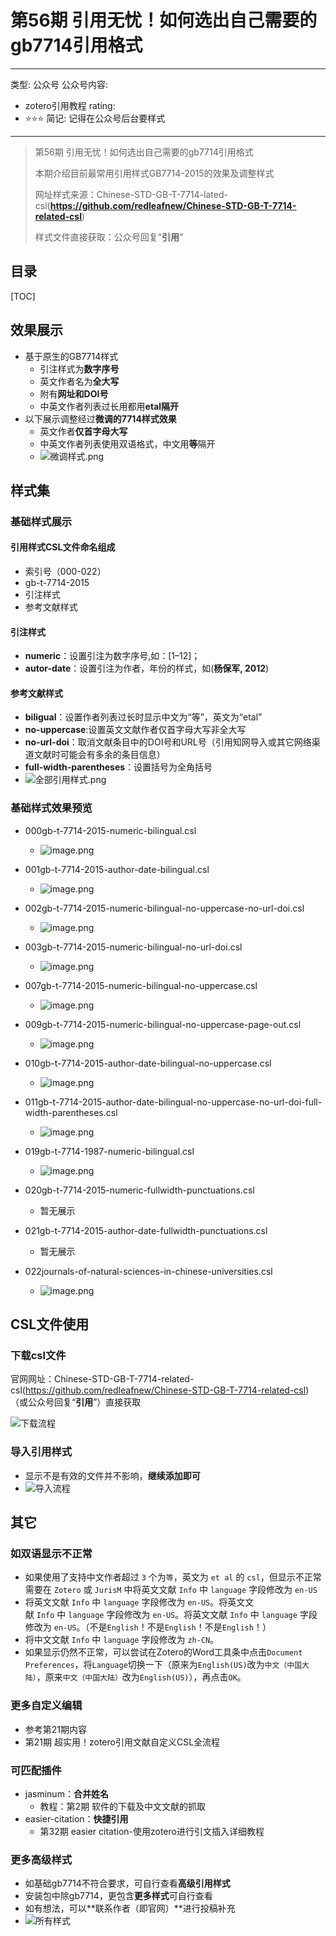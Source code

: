 # 第56期 引用无忧！如何选出自己需要的gb7714引用格式

---
类型: 公众号
公众号内容:
  - zotero引用教程
rating:
  - ⭐⭐⭐
简记: 记得在公众号后台要样式
---

>第56期 引用无忧！如何选出自己需要的gb7714引用格式
>
>本期介绍目前最常用引用样式GB7714-2015的效果及调整样式
>
>网址样式来源：Chinese-STD-GB-T-7714-lated-csl(**https://github.com/redleafnew/Chinese-STD-GB-T-7714-related-csl**)
>
>样式文件直接获取：公众号回复“**引用**”

## 目录

[TOC]

## 效果展示

- 基于原生的GB7714样式
	- 引注样式为**数字序号**
	- 英文作者名为**全大写**
	- 附有**网址和DOI号**
	- 中英文作者列表过长用都用**etal隔开**
- 以下展示调整经过**微调的7714样式效果**
	- 英文作者**仅首字母大写**
	- 中英文作者列表使用双语格式，中文用**等**隔开
	- ![微调样式.png](https://pic-go-42.oss-cn-guangzhou.aliyuncs.com/img/20231228110912.png)

## 样式集

### 基础样式展示

#### 引用样式CSL文件命名组成

- 索引号（000-022）
- gb-t-7714-2015
- 引注样式
- 参考文献样式

#### 引注样式

- **numeric**：设置引注为数字序号,如：[1–12]；
- **autor-date**：设置引注为作者，年份的样式，如(**杨保军, 2012**)

#### 参考文献样式

- **biligual**：设置作者列表过长时显示中文为“等”，英文为“etal”
- **no-uppercase**:设置英文文献作者仅首字母大写非全大写
- **no-url-doi**：取消文献条目中的DOI号和URL号（引用知网导入或其它网络渠道文献时可能会有多余的条目信息）
- **full-width-parentheses**：设置括号为全角括号
- ![全部引用样式.png](https://pic-go-42.oss-cn-guangzhou.aliyuncs.com/img/20231228111923.png)

### 基础样式效果预览

- 000gb-t-7714-2015-numeric-bilingual.csl
	- ![image.png](https://pic-go-42.oss-cn-guangzhou.aliyuncs.com/img/20231228112802.png)

- 001gb-t-7714-2015-author-date-bilingual.csl
	- ![image.png](https://pic-go-42.oss-cn-guangzhou.aliyuncs.com/img/20231228112814.png)

- 002gb-t-7714-2015-numeric-bilingual-no-uppercase-no-url-doi.csl
	- ![image.png](https://pic-go-42.oss-cn-guangzhou.aliyuncs.com/img/20231228112830.png)

- 003gb-t-7714-2015-numeric-bilingual-no-url-doi.csl
	- ![image.png](https://pic-go-42.oss-cn-guangzhou.aliyuncs.com/img/20231228112917.png)

- 007gb-t-7714-2015-numeric-bilingual-no-uppercase.csl
	- ![image.png](https://pic-go-42.oss-cn-guangzhou.aliyuncs.com/img/20231228112931.png)

- 009gb-t-7714-2015-numeric-bilingual-no-uppercase-page-out.csl
	- ![image.png](https://pic-go-42.oss-cn-guangzhou.aliyuncs.com/img/20231228112955.png)

- 010gb-t-7714-2015-author-date-bilingual-no-uppercase.csl
	- ![image.png](https://pic-go-42.oss-cn-guangzhou.aliyuncs.com/img/20231228113009.png)

- 011gb-t-7714-2015-author-date-bilingual-no-uppercase-no-url-doi-full-width-parentheses.csl
	- ![image.png](https://pic-go-42.oss-cn-guangzhou.aliyuncs.com/img/20231228113024.png)
- 019gb-t-7714-1987-numeric-bilingual.csl
	- ![image.png](https://pic-go-42.oss-cn-guangzhou.aliyuncs.com/img/20231228113041.png)

- 020gb-t-7714-2015-numeric-fullwidth-punctuations.csl
	- 暂无展示
- 021gb-t-7714-2015-author-date-fullwidth-punctuations.csl
	- 暂无展示
- 022journals-of-natural-sciences-in-chinese-universities.csl
	- ![image.png](https://pic-go-42.oss-cn-guangzhou.aliyuncs.com/img/20231228113107.png)

## CSL文件使用

### 下载csl文件

官网网址：Chinese-STD-GB-T-7714-related-csl(https://github.com/redleafnew/Chinese-STD-GB-T-7714-related-csl)（或公众号回复“**引用**”）直接获取

![下载流程](https://pic-go-42.oss-cn-guangzhou.aliyuncs.com/img/20231228113815.png)

### 导入引用样式

- 显示不是有效的文件并不影响，**继续添加即可**
- ![导入流程](https://pic-go-42.oss-cn-guangzhou.aliyuncs.com/img/20231228114139.png)

## 其它

### 如双语显示不正常

- 如果使用了支持中文作者超过 `3` 个为`等`，英文为 `et al` 的 `csl`，但显示不正常需要在 `Zotero` 或 `JurisM` 中将英文文献 `Info` 中 `language` 字段修改为 `en-US`
- 将英文文献 `Info` 中 `language` 字段修改为 `en-US`。将英文文献 `Info` 中 `language` 字段修改为 `en-US`。将英文文献 `Info` 中 `language` 字段修改为 `en-US`。（不是`English`！不是`English`！不是`English`！）
- 将中文文献 `Info` 中 `language` 字段修改为 `zh-CN`。
- 如果显示仍然不正常，可以尝试在Zotero的Word工具条中点击`Document Preferences`，将`Language`切换一下（原来为`English(US)`改为`中文（中国大陆）`，原来`中文（中国大陆）`改为`English(US)`），再点击`OK`。

### 更多自定义编辑

- 参考第21期内容
- 第21期 超实用！zotero引用文献自定义CSL全流程

### 可匹配插件

- jasminum：**合并姓名**
	- 教程：第2期 软件的下载及中文文献的抓取
- easier-citation：**快捷引用**
	- 第32期 easier citation-使用zotero进行引文插入详细教程

### 更多高级样式

- 如基础gb7714不符合要求，可自行查看**高级引用样式**
- 安装包中除gb7714，更包含**更多样式**可自行查看
- 如有想法，可以**联系作者（即官网）**进行投稿补充
- ![所有样式](https://pic-go-42.oss-cn-guangzhou.aliyuncs.com/img/20231228114416.png)




